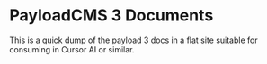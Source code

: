 # PayloadCMS 3 Documents

This is a quick dump of the payload 3 docs in a flat site suitable for consuming in Cursor AI or similar.
